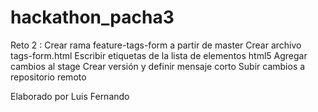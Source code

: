# hackathon_pacha3
Reto 2 :
Crear rama feature-tags-form a partir de master
Crear archivo tags-form.html
Escribir etiquetas de la lista de elementos html5
Agregar cambios al stage
Crear versión y definir mensaje corto
Subir cambios a repositorio remoto

Elaborado por Luis Fernando